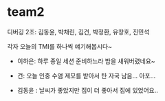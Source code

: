 # team2
디버깅 2조: 김동윤, 박채린, 김건, 박정환, 유창호, 진민석

각자 오늘의 TMI를 하나씩 얘기해봅시다~

- 이하은: 하루 종일 세션 준비하느라 밤을 새워버렸네요~
- 건: 오늘 인중 수염 제모를 받아서 탄 자국 남음... 아포...

- 김동윤 : 날씨가 좋았지만 집이 더 좋아서 집에 있었어요..
